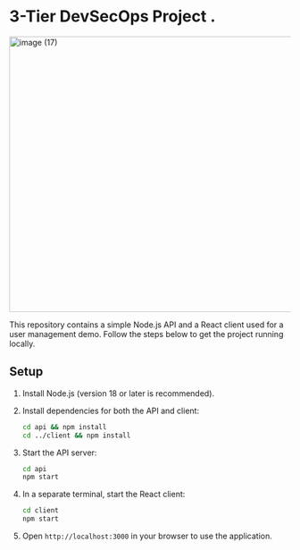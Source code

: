 # 3-Tier DevSecOps Project .

<img width="820" height="493" alt="image (17)" src="https://github.com/user-attachments/assets/77b5fd37-2db2-4827-b8a5-ea3ebe141bd8" />

This repository contains a simple Node.js API and a React client used for a user management demo. Follow the steps below to get the project running locally.

## Setup

1. Install Node.js (version 18 or later is recommended).
2. Install dependencies for both the API and client:

   ```bash
   cd api && npm install
   cd ../client && npm install
   ```

3. Start the API server:

   ```bash
   cd api
   npm start
   ```

4. In a separate terminal, start the React client:

   ```bash
   cd client
   npm start
   ```

5. Open `http://localhost:3000` in your browser to use the application.


